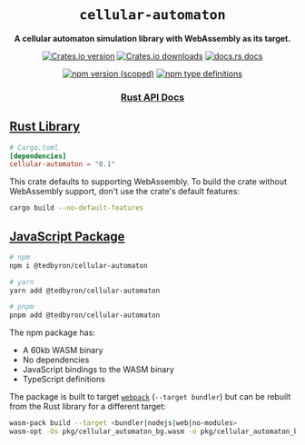 <div align="center">
  <h1><code>cellular-automaton</code></h1>

  <p>
    <strong>A cellular automaton simulation library with WebAssembly as its target.</strong>
  </p>

  <p>
    <a href="https://crates.io/crates/cellular-automaton"><img alt="Crates.io version" src="https://img.shields.io/crates/v/cellular-automaton?style=flat-square&logo=rust"></a>
    <a href="https://crates.io/crates/cellular-automaton"><img alt="Crates.io downloads" src="https://img.shields.io/crates/d/cellular-automaton?style=flat-square&label=crates.io downloads"></a>
    <a href="https://docs.rs/cellular-automaton"><img src="https://img.shields.io/badge/docs.rs-latest-blue.svg?style=flat-square" alt="docs.rs docs" /></a>
  </p>

  <p>
    <a href="https://www.npmjs.com/package/@tedbyron/cellular-automaton"><img alt="npm version (scoped)" src="https://img.shields.io/npm/v/@tedbyron/cellular-automaton?style=flat-square&logo=npm"></a>
    <a href="https://www.npmjs.com/package/@tedbyron/cellular-automaton"><img alt="npm type definitions" src="https://img.shields.io/npm/types/@tedbyron/cellular-automaton?style=flat-square"></a>
  </p>

  <h3>
    <a href="https://docs.rs/cellular-automaton">Rust API Docs</a>
  </h3>
</div>

## [Rust Library](https://crates.io/crates/cellular-automaton)

```toml
# Cargo.toml
[dependencies]
cellular-automaton = "0.1"
```

This crate defaults to supporting WebAssembly. To build the crate without WebAssembly support, don't use the crate's default features:

```sh
cargo build --no-default-features
```

## [JavaScript Package](https://www.npmjs.com/package/@tedbyron/cellular-automaton)

```sh
# npm
npm i @tedbyron/cellular-automaton

# yarn
yarn add @tedbyron/cellular-automaton

# pnpm
pnpm add @tedbyron/cellular-automaton
```

The npm package has:

-   A 60kb WASM binary
-   No dependencies
-   JavaScript bindings to the WASM binary
-   TypeScript definitions

The package is built to target [`webpack`](https://webpack.js.org/) (`--target bundler`) but can be rebuilt from the Rust library for a different target:

```sh
wasm-pack build --target <bundler|nodejs|web|no-modules>
wasm-opt -Os pkg/cellular_automaton_bg.wasm -o pkg/cellular_automaton_bg.wasm
```
